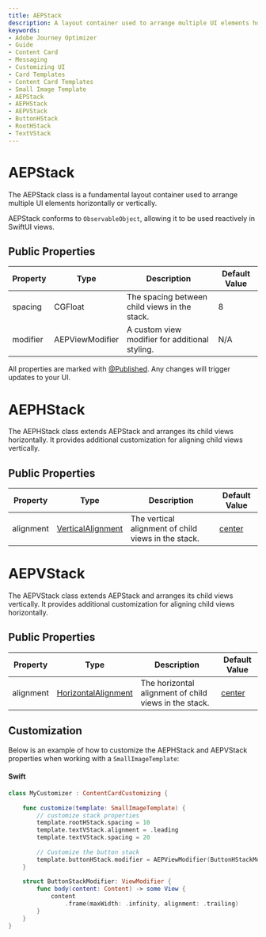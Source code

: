 ```yaml
---
title: AEPStack
description: A layout container used to arrange multiple UI elements horizontally or vertically.
keywords:
- Adobe Journey Optimizer
- Guide
- Content Card
- Messaging
- Customizing UI
- Card Templates
- Content Card Templates
- Small Image Template
- AEPStack
- AEPHStack
- AEPVStack
- ButtonHStack
- RootHStack
- TextVStack
---
```


# AEPStack

The AEPStack class is a fundamental layout container used to arrange multiple UI elements horizontally or vertically.

AEPStack conforms to `ObservableObject`, allowing it to be used reactively in SwiftUI views.

## Public Properties

| Property | Type | Description | Default Value |
| --- | --- | --- | --- |
| spacing |	CGFloat |	The spacing between child views in the stack. | 8 |
| modifier |	AEPViewModifier |	A custom view modifier for additional styling. | N/A |

<InlineAlert variant="info" slots="text"/>

All properties are marked with [@Published](https://developer.apple.com/documentation/combine/published). Any changes will trigger updates to your UI.

# AEPHStack

The AEPHStack class extends AEPStack and arranges its child views horizontally. It provides additional customization for aligning child views vertically.

## Public Properties

| Property | Type | Description | Default Value |
| --- | --- | --- | --- |
| alignment | [VerticalAlignment](https://developer.apple.com/documentation/swiftui/verticalalignment) | The vertical alignment of child views in the stack.	| [center](https://developer.apple.com/documentation/swiftui/verticalalignment/center) |

# AEPVStack

The AEPVStack class extends AEPStack and arranges its child views vertically. It provides additional customization for aligning child views horizontally.

## Public Properties

| Property | Type | Description | Default Value |
| --- | --- | --- | --- |
| alignment | [HorizontalAlignment](https://developer.apple.com/documentation/swiftui/horizontalalignment) | The horizontal alignment of child views in the stack.| [center](https://developer.apple.com/documentation/swiftui/horizontalalignment/center) |

## Customization

Below is an example of how to customize the AEPHStack and AEPVStack properties when working with a `SmallImageTemplate`:

<CodeBlock slots="heading, code" repeat="1" languages="Swift" />

#### Swift

```swift
class MyCustomizer : ContentCardCustomizing {
    
    func customize(template: SmallImageTemplate) {        
        // customize stack properties
        template.rootHStack.spacing = 10
        template.textVStack.alignment = .leading
        template.textVStack.spacing = 20
        
        // Customize the button stack 
        template.buttonHStack.modifier = AEPViewModifier(ButtonHStackModifier())        
    }
    
    struct ButtonStackModifier: ViewModifier {
        func body(content: Content) -> some View {
            content
                .frame(maxWidth: .infinity, alignment: .trailing)
        }
    }
}
```